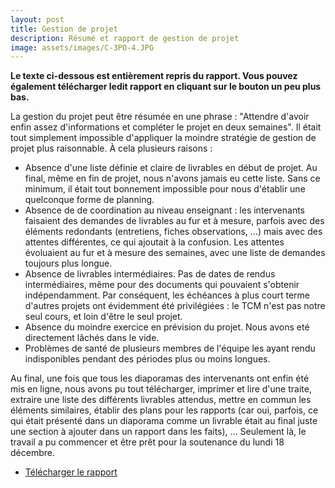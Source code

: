 ```yaml
---
layout: post
title: Gestion de projet
description: Résumé et rapport de gestion de projet
image: assets/images/C-3PO-4.JPG
---
```


**Le texte ci-dessous est entièrement repris du rapport. Vous pouvez également télécharger ledit rapport en cliquant sur le bouton un peu plus bas.**

La gestion du projet peut être résumée en une phrase : "Attendre d'avoir enfin assez d'informations et compléter le projet en deux semaines". Il était tout simplement impossible d'appliquer la moindre stratégie de gestion de projet plus raisonnable. À cela plusieurs raisons :

+ Absence d'une liste définie et claire de livrables en début de projet. Au final, même en fin de projet, nous n'avons jamais eu cette liste. Sans ce minimum, il était tout bonnement impossible pour nous d'établir une quelconque forme de planning.
+ Absence de de coordination au niveau enseignant : les intervenants faisaient des demandes de livrables au fur et à mesure, parfois avec des éléments redondants (entretiens, fiches observations, ...) mais avec des attentes différentes, ce qui ajoutait à la confusion. Les attentes évoluaient au fur et à mesure des semaines, avec une liste de demandes toujours plus longue.
+ Absence de livrables intermédiaires. Pas de dates de rendus intermédiaires, même pour des documents qui pouvaient s'obtenir indépendamment. Par conséquent, les échéances à plus court terme d'autres projets ont évidemment été privilégiées : le TCM n'est pas notre seul cours, et loin d'être le seul projet.
+ Absence du moindre exercice en prévision du projet. Nous avons eté directement lâchés dans le vide.
+ Problèmes de santé de plusieurs membres de l'équipe les ayant rendu indisponibles pendant des périodes plus ou moins longues.

Au final, une fois que tous les diaporamas des intervenants ont enfin été mis en ligne, nous avons pu tout télécharger, imprimer et lire d'une traite, extraire une liste des différents livrables attendus, mettre en commun les éléments similaires, établir des plans pour les rapports (car oui, parfois, ce qui était présenté dans un diaporama comme un livrable était au final juste une section à ajouter dans un rapport dans les faits), ... Seulement là, le travail a pu commencer et être prêt pour la soutenance du lundi 18 décembre.

<ul class="actions">
	<li><a href="/assets/pdf/ibrainstorm_rapport_gestion_projet.pdf" class="button special icon fa-download">Télécharger le rapport</a></li>
</ul>
